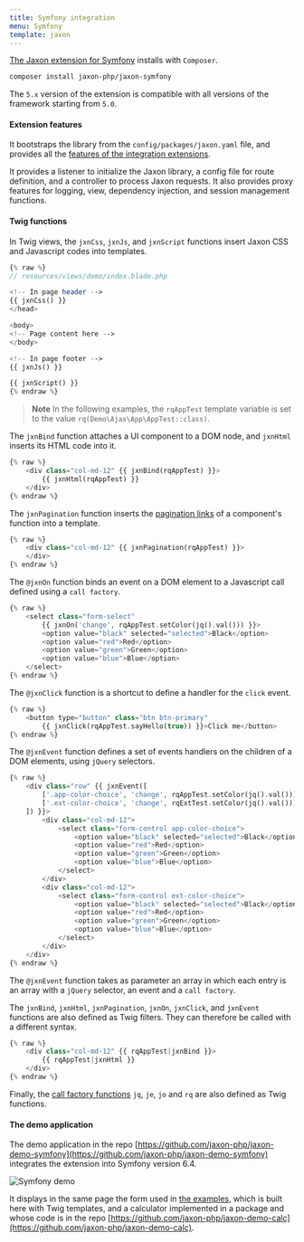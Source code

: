 ```yaml
---
title: Symfony integration
menu: Symfony
template: jaxon
---
```


[The Jaxon extension for Symfony](https://github.com/jaxon-php/jaxon-symfony) installs with `Composer`.

```bash
composer install jaxon-php/jaxon-symfony
```

The `5.x` version of the extension is compatible with all versions of the framework starting from `5.0`.

#### Extension features

It bootstraps the library from the `config/packages/jaxon.yaml` file, and provides all the [features of the integration extensions](../about.html).

It provides a listener to initialize the Jaxon library, a config file for route definition, and a controller to process Jaxon requests.
It also provides proxy features for logging, view, dependency injection, and session management functions.

#### Twig functions

In Twig views, the `jxnCss`, `jxnJs`, and `jxnScript` functions insert Jaxon CSS and Javascript codes into templates.

```php
{% raw %}
// resources/views/demo/index.blade.php

<!-- In page header -->
{{ jxnCss() }}
</head>

<body>
<!-- Page content here -->
</body>

<!-- In page footer -->
{{ jxnJs() }}

{{ jxnScript() }}
{% endraw %}
```

> **Note** In the following examples, the `rqAppTest` template variable is set to the value `rq(Demo\Ajax\App\AppTest::class)`.

The `jxnBind` function attaches a UI component to a DOM node, and `jxnHtml` inserts its HTML code into it.

```php
{% raw %}
    <div class="col-md-12" {{ jxnBind(rqAppTest) }}>
        {{ jxnHtml(rqAppTest) }}
    </div>
{% endraw %}
```

The `jxnPagination` function inserts the [pagination links](../../ui-features/pagination.html) of a component's function into a template.

```php
{% raw %}
    <div class="col-md-12" {{ jxnPagination(rqAppTest) }}>
    </div>
{% endraw %}
```

The `@jxnOn` function binds an event on a DOM element to a Javascript call defined using a `call factory`.

```php
{% raw %}
    <select class="form-select"
        {{ jxnOn('change', rqAppTest.setColor(jq().val())) }}>
        <option value="black" selected="selected">Black</option>
        <option value="red">Red</option>
        <option value="green">Green</option>
        <option value="blue">Blue</option>
    </select>
{% endraw %}
```

The `@jxnClick` function is a shortcut to define a handler for the `click` event.

```php
{% raw %}
    <button type="button" class="btn btn-primary"
        {{ jxnClick(rqAppTest.sayHello(true)) }}>Click me</button>
{% endraw %}
```

The `@jxnEvent` function defines a set of events handlers on the children of a DOM elements, using `jQuery` selectors.

```php
{% raw %}
    <div class="row" {{ jxnEvent([
        ['.app-color-choice', 'change', rqAppTest.setColor(jq().val())]
        ['.ext-color-choice', 'change', rqExtTest.setColor(jq().val())]
    ]) }}>
        <div class="col-md-12">
            <select class="form-control app-color-choice">
                <option value="black" selected="selected">Black</option>
                <option value="red">Red</option>
                <option value="green">Green</option>
                <option value="blue">Blue</option>
            </select>
        </div>
        <div class="col-md-12">
            <select class="form-control ext-color-choice">
                <option value="black" selected="selected">Black</option>
                <option value="red">Red</option>
                <option value="green">Green</option>
                <option value="blue">Blue</option>
            </select>
        </div>
    </div>
{% endraw %}
```

The `@jxnEvent` function takes as parameter an array in which each entry is an array with a `jQuery` selector, an event and a `call factory`.

The `jxnBind`, `jxnHtml`, `jxnPagination`, `jxnOn`, `jxnClick`, and `jxnEvent` functions are also defined as Twig filters.
They can therefore be called with a different syntax.

```php
{% raw %}
    <div class="col-md-12" {{ rqAppTest|jxnBind }}>
        {{ rqAppTest|jxnHtml }}
    </div>
{% endraw %}
```

Finally, the [call factory functions](../../ui-features/call-factories.html) `jq`, `je`, `jo` and `rq` are also defined as Twig functions.

#### The demo application

The demo application in the repo [https://github.com/jaxon-php/jaxon-demo-symfony](https://github.com/jaxon-php/jaxon-demo-symfony) integrates the extension into Symfony version 6.4.

![Symfony demo](/images/jaxon-demo-symfony.png)

It displays in the same page the form used in [the examples](https://github.com/jaxon-php/jaxon-examples), which is built here with Twig templates, and a calculator implemented in a package and whose code is in the repo [https://github.com/jaxon-php/jaxon-demo-calc](https://github.com/jaxon-php/jaxon-demo-calc).
